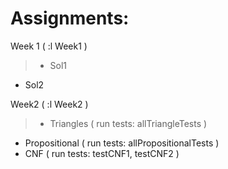 Assignments:
========

Week 1 ( :l Week1 )
> * Sol1
* Sol2

Week2 ( :l Week2 )
> * Triangles ( run tests: allTriangleTests )
* Propositional ( run tests: allPropositionalTests )
* CNF ( run tests: testCNF1, testCNF2 )
